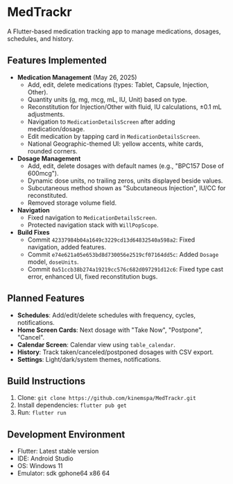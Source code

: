 # MedTrackr

A Flutter-based medication tracking app to manage medications, dosages, schedules, and history.

## Features Implemented
- **Medication Management** (May 26, 2025)
  - Add, edit, delete medications (types: Tablet, Capsule, Injection, Other).
  - Quantity units (g, mg, mcg, mL, IU, Unit) based on type.
  - Reconstitution for Injection/Other with fluid, IU calculations, ±0.1 mL adjustments.
  - Navigation to `MedicationDetailsScreen` after adding medication/dosage.
  - Edit medication by tapping card in `MedicationDetailsScreen`.
  - National Geographic-themed UI: yellow accents, white cards, rounded corners.
- **Dosage Management**
  - Add, edit, delete dosages with default names (e.g., "BPC157 Dose of 600mcg").
  - Dynamic dose units, no trailing zeros, units displayed beside values.
  - Subcutaneous method shown as "Subcutaneous Injection", IU/CC for reconstituted.
  - Removed storage volume field.
- **Navigation**
  - Fixed navigation to `MedicationDetailsScreen`.
  - Protected navigation stack with `WillPopScope`.
- **Build Fixes**
  - Commit `42337984b04a1649c3229cd13d64832540a598a2`: Fixed navigation, added features.
  - Commit `e74e621a05e653bd8d730056e2519cf07164dd5c`: Added `Dosage` model, `doseUnits`.
  - Commit `0a51ccb38b274a19219cc576c682d097291d12c6`: Fixed type cast error, enhanced UI, fixed reconstitution bugs.

## Planned Features
- **Schedules**: Add/edit/delete schedules with frequency, cycles, notifications.
- **Home Screen Cards**: Next dosage with "Take Now", "Postpone", "Cancel".
- **Calendar Screen**: Calendar view using `table_calendar`.
- **History**: Track taken/canceled/postponed dosages with CSV export.
- **Settings**: Light/dark/system themes, notifications.

## Build Instructions
1. Clone: `git clone https://github.com/kinemspa/MedTrackr.git`
2. Install dependencies: `flutter pub get`
3. Run: `flutter run`

## Development Environment
- Flutter: Latest stable version
- IDE: Android Studio
- OS: Windows 11
- Emulator: sdk gphone64 x86 64